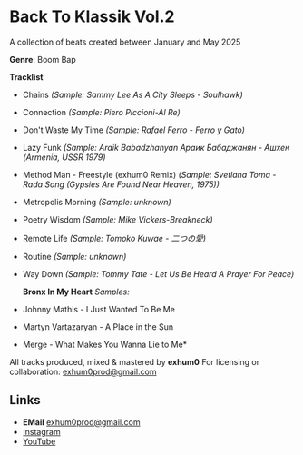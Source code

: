 # Back To Klassik Vol.2

A collection of beats created between January and May 2025

**Genre**: Boom Bap

**Tracklist**

- Chains _(Sample: Sammy Lee As A City Sleeps - Soulhawk)_
- Connection _(Sample: Piero Piccioni-Al Re)_
- Don't Waste My Time _(Sample: Rafael Ferro - Ferro y Gato)_
- Lazy Funk _(Sample: Araik Babadzhanyan Араик Бабаджанян - Ашхен (Armenia, USSR 1979)_
- Method Man - Freestyle (exhum0 Remix) _(Sample: Svetlana Toma - Rada Song (Gypsies Are Found Near Heaven, 1975))_
- Metropolis Morning _(Sample: unknown)_
- Poetry Wisdom _(Sample: Mike Vickers-Breakneck)_
- Remote Life _(Sample: Tomoko Kuwae - 二つの愛)_
- Routine _(Sample: unknown)_
- Way Down _(Sample: Tommy Tate - Let Us Be Heard A Prayer For Peace)_

  **Bronx In My Heart**
  _Samples:_

- Johnny Mathis - I Just Wanted To Be Me
- Martyn Vartazaryan - A Place in the Sun
- Merge - What Makes You Wanna Lie to Me\*

All tracks produced, mixed & mastered by **exhum0**
For licensing or collaboration: exhum0prod@gmail.com

## Links

- **EMail** [exhum0prod@gmail.com](exhum0prod@gmail.com)
- [Instagram](https://www.instagram.com/exhum0)
- [YouTube](https://www.youtube.com/@exhum0)
